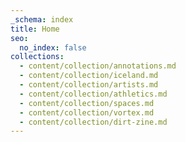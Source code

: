 ```yaml
---
_schema: index
title: Home
seo:
  no_index: false
collections:
  - content/collection/annotations.md
  - content/collection/iceland.md
  - content/collection/artists.md
  - content/collection/athletics.md
  - content/collection/spaces.md
  - content/collection/vortex.md
  - content/collection/dirt-zine.md
---
```

